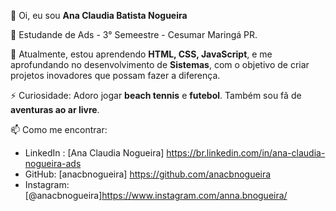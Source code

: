 👋 Oi, eu sou **Ana Claudia Batista Nogueira**

👀 Estudande de Ads - 3° Semeestre - Cesumar Maringá PR.

🌱 Atualmente, estou aprendendo **HTML, CSS, JavaScript**, e me aprofundando no desenvolvimento de **Sistemas**, com o objetivo de criar projetos inovadores que possam fazer a diferença.

⚡ Curiosidade: Adoro jogar **beach tennis** e **futebol**. Também sou fã de **aventuras ao ar livre**.
 

📫 Como me encontrar:
- LinkedIn : [Ana Claudia Nogueira]  https://br.linkedin.com/in/ana-claudia-nogueira-ads
- GitHub: [anacbnogueira] https://github.com/anacbnogueira
- Instagram: [@anacbnogueira]https://www.instagram.com/anna.bnogueira/



